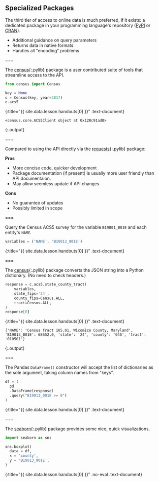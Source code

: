 ---
---

## Specialized Packages

The third tier of access to online data is much preferred, if it
exists: a dedicated package in your programming language's repository
([PyPI](http://pypi.python.org) or [CRAN](http://cran.r-project.org)).

- Additional guidance on query parameters
- Returns data in native formats
- Handles all "encoding" problems

===

The [census](){:.pylib} package is a user contributed suite of tools
that streamline access to the API.



~~~python
from census import Census

key = None
c = Census(key, year=2017)
c.acs5
~~~
{:title="{{ site.data.lesson.handouts[0] }}" .text-document}


~~~
<census.core.ACS5Client object at 0x128c91ad0>
~~~
{:.output}


===

Compared to using the API directly via the [requests](){:.pylib} package:

**Pros**
- More concise code, quicker development
- Package documentation (if present) is usually more user friendly than API documentaion.
- May allow seemless update if API changes

**Cons**
- No guarantee of updates
- Possibly limited in scope

===

Query the Census ACS5 survey for the variable `B19001_001E` and each
entity's `NAME`.



~~~python
variables = ('NAME', 'B19013_001E')
~~~
{:title="{{ site.data.lesson.handouts[0] }}" .text-document}


===

The [census](){:.pylib} package converts the JSON string into a Python
dictionary. (No need to check headers.)



~~~python
response = c.acs5.state_county_tract(
    variables,
    state_fips='24',
    county_fips=Census.ALL,
    tract=Census.ALL,
)
response[0]
~~~
{:title="{{ site.data.lesson.handouts[0] }}" .text-document}


~~~
{'NAME': 'Census Tract 105.01, Wicomico County, Maryland', 'B19013_001E': 68652.0, 'state': '24', 'county': '045', 'tract': '010501'}
~~~
{:.output}


===

The Pandas `DataFrame()` constructor will accept the list of
dictionaries as the sole argument, taking column names from "keys".



~~~python
df = (
  pd
  .DataFrame(response)
  .query("B19013_001E >= 0")
)
~~~
{:title="{{ site.data.lesson.handouts[0] }}" .text-document}


===

The [seaborn](){:.pylib} package provides some nice, quick visualizations.



~~~python
import seaborn as sns

sns.boxplot(
  data = df,
  x = 'county',
  y = 'B19013_001E',
)
~~~
{:title="{{ site.data.lesson.handouts[0] }}" .no-eval .text-document}

